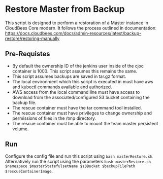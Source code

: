# Restore Master from Backup
This script is designed to perform a restoration of a Master instance in CloudBees Core modern.
It follows the process outlined in documentation: https://docs.cloudbees.com/docs/admin-resources/latest/backup-restore/restoring-manually


## Pre-Requistes
- By default the ownership ID of the jenkins user inside of the cjoc container is 1000. This script assumes this remains the same.
- This script assumes backups are saved in tar.gz format.
- The local environment which this script is executed in must have aws and kubectl commands available and authorized.
- AWS access from the local command line must have access to download from the associated/configured S3 bucket containing the backup file.
- The rescue container must have the tar command tool installed.
- The rescue container must have privileges to change ownership and permissions of files in the /tmp directory.
- The rescue container must be able to mount the team master persistent volume.

## Run
Configure the config file and run this script using `bash masterRestore.sh`.
Alternatively run the script using the parameters `bash masterRestore.sh $namespace $masterStatefulsetName $s3Bucket $backupFilePath $rescueContainerImage`.
